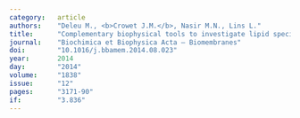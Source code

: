 ```yaml
---
category:   article
authors:    "Deleu M., <b>Crowet J.M.</b>, Nasir M.N., Lins L."
title:      "Complementary biophysical tools to investigate lipid specificity in the interaction between bioactive molecules and the plasma membrane: A review"
journal:    "Biochimica et Biophysica Acta – Biomembranes"
doi:        "10.1016/j.bbamem.2014.08.023"
year:       2014
day:        "2014"
volume:     "1838"
issue:      "12"
pages:      "3171-90"
if:         "3.836"
---
```


